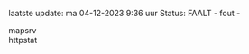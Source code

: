 laatste update: 
ma 04-12-2023  9:36   uur 
Status: FAALT - fout - 
<div class="service R">mapsrv</div><div class="service G">httpstat</div>